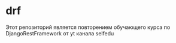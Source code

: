 # drf
Этот репозиторий является повторением обучающего курса по DjangoRestFramework от yt канала selfedu
